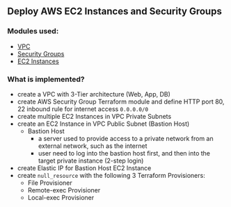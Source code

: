 ## Deploy AWS EC2 Instances and Security Groups

### Modules used:

- [VPC](https://registry.terraform.io/modules/terraform-aws-modules/vpc/aws/latest)
- [Security Groups](https://registry.terraform.io/modules/terraform-aws-modules/security-group/aws/latest)
- [EC2 Instances](https://registry.terraform.io/modules/terraform-aws-modules/ec2-instance/aws/latest)

### What is implemented?

- create a VPC with 3-Tier architecture (Web, App, DB)
- create AWS Security Group Terraform module and define HTTP port 80, 22 inbound rule for internet access `0.0.0.0/0`
- create multiple EC2 Instances in VPC Private Subnets
- create an EC2 Instance in VPC Public Subnet (Bastion Host)
  - Bastion Host
    - a server used to provide access to a private network from an external network, such as the internet
    - user need to log into the bastion host first, and then into the target private instance (2-step login)
- create Elastic IP for Bastion Host EC2 Instance
- create `null_resource` with the following 3 Terraform Provisioners:
  - File Provisioner
  - Remote-exec Provisioner
  - Local-exec Provisioner

